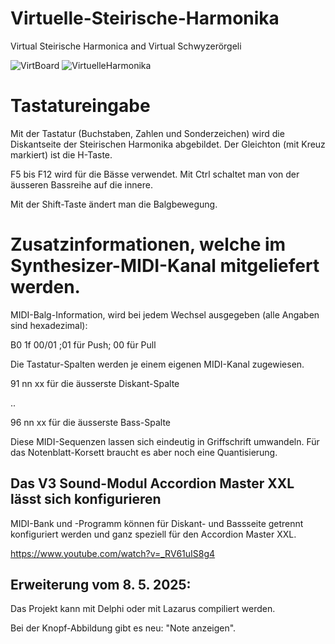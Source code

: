 # Virtuelle-Steirische-Harmonika
Virtual Steirische Harmonica and Virtual Schwyzerörgeli

![VirtBoard](https://github.com/user-attachments/assets/cab16937-63af-49fc-8f90-448b7906913e)
![VirtuelleHarmonika](https://github.com/juerg-mueller/Virtuelle-Steirische-Harmonika/assets/14039478/aa3e9ba2-b486-46ad-b86f-bc66eddecee0)

Tastatureingabe
===============

Mit der Tastatur (Buchstaben, Zahlen und Sonderzeichen) wird die Diskantseite
der Steirischen Harmonika abgebildet. Der Gleichton (mit Kreuz markiert) ist die H-Taste.

F5 bis F12 wird für die Bässe verwendet.
Mit Ctrl schaltet man von der äusseren Bassreihe auf die innere.

Mit der Shift-Taste ändert man die Balgbewegung.

Zusatzinformationen, welche im Synthesizer-MIDI-Kanal mitgeliefert werden.
==========================================================================

MIDI-Balg-Information, wird bei jedem Wechsel ausgegeben (alle Angaben sind hexadezimal):

  B0 1f 00/01   ;01 für Push; 00 für Pull
  
Die Tastatur-Spalten werden je einem eigenen MIDI-Kanal zugewiesen.

  91 nn xx  für die äusserste Diskant-Spalte

  ..
  
  96 nn xx  für die äusserste Bass-Spalte

Diese MIDI-Sequenzen lassen sich eindeutig in Griffschrift umwandeln. Für das Notenblatt-Korsett braucht es aber noch eine Quantisierung. 

Das V3 Sound-Modul Accordion Master XXL lässt sich konfigurieren
----------------------------------------------------------------

MIDI-Bank und -Programm können für Diskant- und Bassseite getrennt konfiguriert werden und ganz speziell für den Accordion Master XXL.

https://www.youtube.com/watch?v=_RV61uIS8g4



Erweiterung vom 8. 5. 2025:
---------------------------

Das Projekt kann mit Delphi oder mit Lazarus compiliert werden.

Bei der Knopf-Abbildung gibt es neu: "Note anzeigen". 
